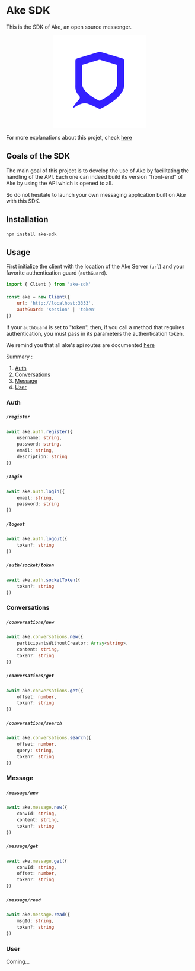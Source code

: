 # Ake SDK

This is the SDK of Ake, an open source messenger. 

<p align="center"><img src="./assets/logo.png" width="250"></p>

For more explanations about this projet, check [here](https://github.com/wshchocolatine/ake-api#readme/)

## Goals of the SDK

The main goal of this project is to develop the use of Ake by facilitating the handling of the API. Each one can indeed build its version "front-end" of Ake by using the API which is opened to all. 

So do not hesitate to launch your own messaging application built on Ake with this SDK. 

## Installation 

```
npm install ake-sdk
```

## Usage

First initialize the client with the location of the Ake Server (`url`) and your favorite authentication guard (`authGuard`). 

```js
import { Client } from 'ake-sdk'

const ake = new Client({
	url: 'http://localhost:3333', 
	authGuard: 'session' | 'token'
})
```

If  your `authGuard` is set to "token", then, if you call a method that requires authentication, you must pass in its parameters the authentication token. 

We remind you that all ake's api routes are documented [here](https://www.notion.so/wshchocolatine/Routes-29e68974864a4f178a587eac4d677854)

Summary : 

1. [Auth](#auth)
2. [Conversations](#conversations)
3. [Message](#message)
4. [User](#user)

### Auth 

##### `/register`

```typescript
await ake.auth.register({
	username: string, 
	password: string, 
	email: string, 
	description: string
})
```

##### `/login`

```typescript 
await ake.auth.login({
	email: string, 
	password: string
})
```

##### `/logout`

```typescript
await ake.auth.logout({
	token?: string
})
```

##### `/auth/socket/token`

```typescript
await ake.auth.socketToken({
	token?: string
})
```

### Conversations 

##### `/conversations/new`

```typescript
await ake.conversations.new({
	participantsWithoutCreator: Array<string>, 
	content: string, 
	token?: string	
})
```

##### `/conversations/get`

```typescript
await ake.conversations.get({
	offset: number, 
	token?: string
})
```

##### `/conversations/search`

```typescript
await ake.conversations.search({
	offset: number, 
	query: string, 
	token?: string
})
```

### Message 

##### `/message/new`

```typescript
await ake.message.new({
	convId: string, 
	content: string, 
	token?: string
})
```

##### `/message/get`

```typescript
await ake.message.get({
	convId: string, 
	offset: number, 
	token?: string
})
```

##### `/message/read`

```typescript
await ake.message.read({
	msgId: string, 
	token?: string
})
```

### User 

Coming...

